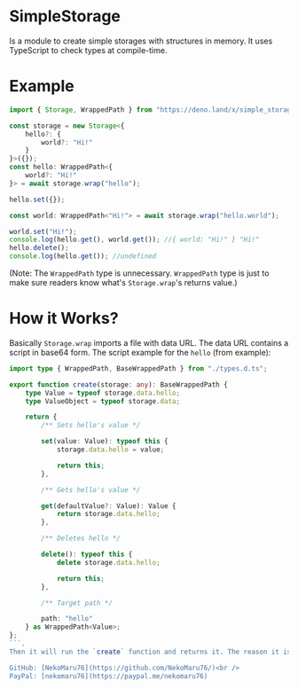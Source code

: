 # SimpleStorage
Is a module to create simple storages with structures in memory. It uses TypeScript to check types at compile-time.

# Example
```ts
import { Storage, WrappedPath } from "https://deno.land/x/simple_storage/mod.ts";

const storage = new Storage<{
    hello?: {
        world?: "Hi!"
    }
}>({});
const hello: WrappedPath<{
    world?: "Hi!"
}> = await storage.wrap("hello");

hello.set({});

const world: WrappedPath<"Hi!"> = await storage.wrap("hello.world");

world.set("Hi!");
console.log(hello.get(), world.get()); //{ world: "Hi!" } "Hi!"
hello.delete();
console.log(hello.get()); //undefined
```
(Note: The `WrappedPath` type is unnecessary. `WrappedPath` type is just to make sure readers know what's `Storage.wrap`'s returns value.)

# How it Works?
Basically `Storage.wrap` imports a file with data URL. The data URL contains a script in base64 form. The script example for the `hello` (from example):
```ts
import type { WrappedPath, BaseWrappedPath } from "./types.d.ts";

export function create(storage: any): BaseWrappedPath {
    type Value = typeof storage.data.hello;
    type ValueObject = typeof storage.data;

    return {
        /** Sets hello's value */

        set(value: Value): typeof this {
            storage.data.hello = value;

            return this;
        },

        /** Gets hello's value */

        get(defaultValue?: Value): Value {
            return storage.data.hello;
        },

        /** Deletes hello */

        delete(): typeof this {
            delete storage.data.hello;

            return this;
        },

        /** Target path */

        path: "hello"
    } as WrappedPath<Value>;
};
```.
Then it will run the `create` function and returns it. The reason it is slow (2s to compile this) is because every path you want to wrap, it will imports a new script.

GitHub: [NekoMaru76](https://github.com/NekoMaru76/)<br />
PayPal: [nekomaru76](https://paypal.me/nekomaru76)
